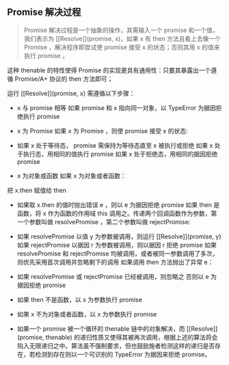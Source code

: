 ## Promise 解决过程

> Promise 解决过程是一个抽象的操作，其需输入一个 promise 和一个值，我们表示为 [[Resolve]](promise, x)，如果 x 有 then 方法且看上去像一个 Promise ，解决程序即尝试使 promise 接受 x 的状态；否则其用 x 的值来执行 promise 。

这种 thenable 的特性使得 Promise 的实现更具有通用性：只要其暴露出一个遵循 Promise/A+ 协议的 then 方法即可；


运行 [[Resolve]](promise, x) 需遵循以下步骤：


- x 与 promise 相等
如果 promise 和 x 指向同一对象，以 TypeError 为据因拒绝执行 promise


- x 为 Promise
如果 x 为 Promise ，则使 promise 接受 x 的状态:

- 如果 x 处于等待态， promise 需保持为等待态直至 x 被执行或拒绝
如果 x 处于执行态，用相同的值执行 promise
如果 x 处于拒绝态，用相同的据因拒绝 promise



- x 为对象或函数
如果 x 为对象或者函数：

把 x.then 赋值给 then
- 如果取 x.then 的值时抛出错误 e ，则以 e 为据因拒绝 promise
如果 then 是函数，将 x 作为函数的作用域 this 调用之。传递两个回调函数作为参数，第一个参数叫做 resolvePromise ，第二个参数叫做 rejectPromise:

- 如果 resolvePromise 以值 y 为参数被调用，则运行 [[Resolve]](promise, y)
如果 rejectPromise 以据因 r 为参数被调用，则以据因 r 拒绝 promise
如果 resolvePromise 和 rejectPromise 均被调用，或者被同一参数调用了多次，则优先采用首次调用并忽略剩下的调用
如果调用 then 方法抛出了异常 e：

- 如果 resolvePromise 或 rejectPromise 已经被调用，则忽略之
否则以 e 为据因拒绝 promise


- 如果 then 不是函数，以 x 为参数执行 promise


- 如果 x 不为对象或者函数，以 x 为参数执行 promise



- 如果一个 promise 被一个循环的 thenable 链中的对象解决，而 [[Resolve]](promise, thenable) 的递归性质又使得其被再次调用，根据上述的算法将会陷入无限递归之中。算法虽不强制要求，但也鼓励施者检测这样的递归是否存在，若检测到存在则以一个可识别的 TypeError 为据因来拒绝 promise。

